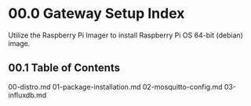 # 00.0 Gateway Setup Index

Utilize the Raspberry Pi Imager to install Raspberry Pi OS 64-bit (debian) image.

## 00.1 Table of Contents

00-distro.md
01-package-installation.md
02-mosquitto-config.md
03-influxdb.md
